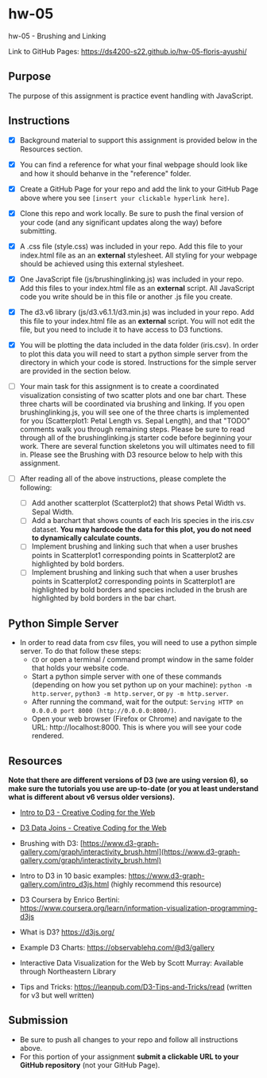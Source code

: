 # hw-05
hw-05 - Brushing and Linking 

Link to GitHub Pages: https://ds4200-s22.github.io/hw-05-floris-ayushi/

## Purpose

The purpose of this assignment is practice event handling with JavaScript.  

## Instructions

- [x] Background material to support this assignment is provided below in the Resources section.  

- [x] You can find a reference for what your final webpage should look like and how it should behanve in the "reference" folder. 

- [x] Create a GitHub Page for your repo and add the link to your GitHub Page above where you see `[insert your clickable hyperlink here]`. 

- [x] Clone this repo and work locally. Be sure to push the final version of your code (and any significant updates along the way) before submitting. 

- [x] A .css file (style.css) was included in your repo. Add this file to your index.html file as an an **external** stylesheet. All styling for your webpage should be achieved using this external stylesheet.  

- [x] One JavaScript file (js/brushinglinking.js) was included in your repo. Add this files to your index.html file as an **external** script. All JavaScript code you write should be in this file or another .js file you create. 

- [x] The d3.v6 library (js/d3.v6.1.1/d3.min.js) was included in your repo. Add this file to your index.html file as an **external** script. You will not edit the file, but you need to include it to have access to D3 functions.     

- [x] You will be plotting the data included in the data folder (iris.csv). In order to plot this data you will need to start a python simple server from the directory in which your code is stored. Instructions for the simple server are provided in the section below.         

- [ ] Your main task for this assignment is to create a coordinated visualization consisting of two scatter plots and one bar chart. These three charts will be coordinated via brushing and linking. If you open brushinglinking.js, you will see one of the three charts is implemented for you (Scatterplot1: Petal Length vs. Sepal Length), and that "TODO" comments walk you through remaining steps. Please be sure to read through all of the brushinglinking.js starter code before beginning your work. There are several function skeletons you will ultimates need to fill in. Please see the Brushing with D3 resource below to help with this assignment.  

- [ ] After reading all of the above instructions, please complete the following:
    - [ ] Add another scatterplot (Scatterplot2) that shows Petal Width vs. Sepal Width.  
    - [ ] Add a barchart that shows counts of each Iris species in the iris.csv dataset. **You may hardcode the data for this plot, you do not need to dynamically calculate counts.** 
    - [ ] Implement brushing and linking such that when a user brushes points in Scatterplot1 corresponding points in Scatterplot2 are highlighted by bold borders.
    - [ ] Implement brushing and linking such that when a user brushes points in Scatterplot2 corresponding points in Scatterplot1 are highlighted by bold borders and species included in the brush are highlighted by bold borders in the bar chart.      

## Python Simple Server

- In order to read data from csv files, you will need to use a python simple server. To do that follow these steps:
  - `CD` or open a terminal / command prompt window in the same folder that holds your website code.
  - Start a python simple server with one of these commands (depending on how you set python up on your machine): `python -m http.server`, `python3 -m http.server`, or `py -m http.server`. 
  - After running the command, wait for the output: `Serving HTTP on 0.0.0.0 port 8000 (http://0.0.0.0:8000/)`.
  - Open your web browser (Firefox or Chrome) and navigate to the URL: http://localhost:8000. This is where you will see your code rendered. 

## Resources 

**Note that there are different versions of D3 (we are using version 6), so make sure the tutorials you use are up-to-date (or you at least understand what is different about v6 versus older versions).**

* [Intro to D3 - Creative Coding for the Web](https://www.fluidencodings.com/teaching-materials/cc-for-the-web/v1/page.php?pid=svg)

* [D3 Data Joins - Creative Coding for the Web](https://www.fluidencodings.com/teaching-materials/cc-for-the-web/v1/page.php?pid=data-joins) 

* Brushing with D3: [https://www.d3-graph-gallery.com/graph/interactivity_brush.html](https://www.d3-graph-gallery.com/graph/interactivity_brush.html)

* Intro to D3 in 10 basic examples: https://www.d3-graph-gallery.com/intro_d3js.html (highly recommend this resource)

* D3 Coursera by Enrico Bertini: https://www.coursera.org/learn/information-visualization-programming-d3js

* What is D3? https://d3js.org/

* Example D3 Charts: https://observablehq.com/@d3/gallery

* Interactive Data Visualization for the Web by Scott Murray: Available through Northeastern Library

* Tips and Tricks: https://leanpub.com/D3-Tips-and-Tricks/read (written for v3 but well written)

## Submission

* Be sure to push all changes to your repo and follow all instructions above. 
* For this portion of your assignment **submit a clickable URL to your GitHub repository** (not your GitHub Page).
